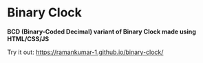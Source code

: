 # Binary Clock

**BCD (Binary-Coded Decimal) variant of Binary Clock made using HTML/CSS/JS**

Try it out: https://ramankumar-1.github.io/binary-clock/
